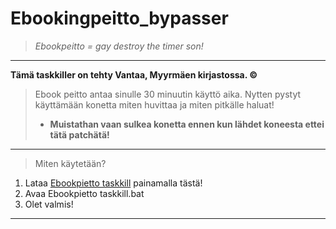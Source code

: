 # Ebookingpeitto_bypasser
>*Ebookpeitto = gay destroy the timer son!*
_________________
**Tämä taskkiller on tehty Vantaa, Myyrmäen kirjastossa. ©**
>Ebook peitto antaa sinulle 30 minuutin käyttö aika. Nytten pystyt käyttämään konetta miten huvittaa ja miten pitkälle haluat! 
>- **Muistathan vaan sulkea konetta ennen kun lähdet koneesta ettei tätä patchätä!**
_________________
>Miten käytetään?
1. Lataa [Ebookpietto taskkill](https://raw.githubusercontent.com/ZaResX/Ebookingpeitto_bypasser/master/Ebookpietto%20taskkill.bat) painamalla tästä!
2. Avaa Ebookpietto taskkill.bat
3. Olet valmis!
_________________
